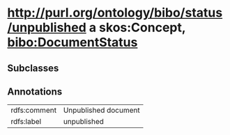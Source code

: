 # <http://purl.org/ontology/bibo/status/unpublished> a skos:Concept, [bibo:DocumentStatus](/ontology/bibo/DocumentStatus)

## Subclasses

## Annotations

|||
|-----|-----|
|rdfs:comment|Unpublished document|
|rdfs:label|unpublished|

